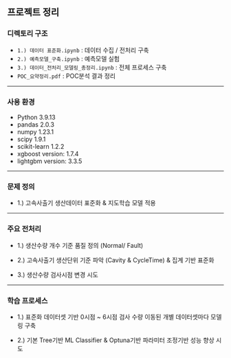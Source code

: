 ## 프로젝트 정리

### 디렉토리 구조
- `1.) 데이터 표준화.ipynb` : 데이터 수집 / 전처리 구축
- `2.) 예측모델_구축.ipynb` : 예측모델 실험
- `3.) 데이터_전처리_모델링_총정리.ipynb` : 전체 프로세스 구축
- `POC_요약정리.pdf` : POC분석 결과 정리 
---

### 사용 환경
- Python 3.9.13
- pandas 2.0.3
- numpy 1.23.1
- scipy 1.9.1
- scikit-learn 1.2.2
- xgboost version: 1.7.4
- lightgbm version: 3.3.5
---

### 문제 정의

- 1.) 고속사출기 생산데이터 표준화 & 지도학습 모델 적용 
---

### 주요 전처리 
  - 1.) 생산수량 개수 기준 품질 정의 (Normal/ Fault) 

  - 2.) 고속사출기 생산단위 기준 파악 (Cavity & CycleTime) & 집계 기반 표준화

  - 3.) 생산수량 검사시점 변경 시도 

---
### 학습 프로세스

  - 1.) 표준화 데이터셋 기반 0시점 ~ 6시점 검사 수량 이동된 개별 데이터셋마다 모델링 구축

  - 2.) 기본 Tree기반 ML Classifier & Optuna기반 파라미터 조정기반 성능 향상 시도

